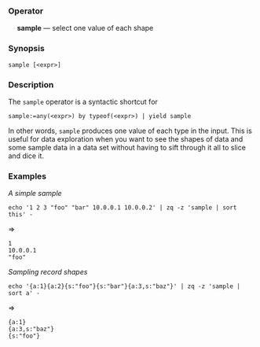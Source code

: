 ### Operator

&emsp; **sample** &mdash; select one value of each shape

### Synopsis
```
sample [<expr>]
```
### Description

The `sample` operator is a syntactic shortcut for
```
sample:=any(<expr>) by typeof(<expr>) | yield sample
```
In other words, `sample` produces one value of each type in the input.
This is useful for data exploration when you want to see the shapes
of data and some sample data in a data set without having to sift
through it all to slice and dice it.

### Examples

_A simple sample_
```mdtest-command
echo '1 2 3 "foo" "bar" 10.0.0.1 10.0.0.2' | zq -z 'sample | sort this' -
```
=>
```mdtest-output
1
10.0.0.1
"foo"
```

_Sampling record shapes_
```mdtest-command
echo '{a:1}{a:2}{s:"foo"}{s:"bar"}{a:3,s:"baz"}' | zq -z 'sample | sort a' -
```
=>
```mdtest-output
{a:1}
{a:3,s:"baz"}
{s:"foo"}
```
